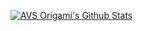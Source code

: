[![AVS Origami's Github Stats](https://github-readme-stats.vercel.app/api/top-langs?username=AVS-Origami&show_icons=true&theme=dark&exclude_repo=AVS-Origami.github.io,yeti,kiss&hide=makefile&layout=compact&langs_count=8)](https://github.com/AVS-Origami)

<!--
**AVS-Origami/AVS-Origami** is a ✨ _special_ ✨ repository because its `README.md` (this file) appears on your GitHub profile.

Here are some ideas to get you started:

- 🔭 I’m currently working on ...
- 🌱 I’m currently learning ...
- 👯 I’m looking to collaborate on ...
- 🤔 I’m looking for help with ...
- 💬 Ask me about ...
- 📫 How to reach me: ...
- 😄 Pronouns: ...
- ⚡ Fun fact: ...
-->
